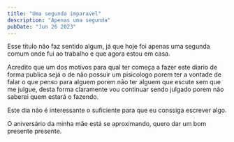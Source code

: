 ```yaml
---
title: "Uma segunda imparavel"
description: "Apenas uma segunda"
pubDate: "Jun 26 2023"
---
```


Esse titulo não faz sentido algum, já que hoje foi
apenas uma segunda comum onde fui ao trabalho e que agora
estou em casa.

Acredito que um dos motivos para qual ter começa a fazer este
diario de forma publica sejá o de não possuir um pisicologo porem
ter a vontade de falar o que penso para alguem porem não ter alguem
que escute sem que me julgue, desta forma claramente vou continuar
sendo julgado porem não saberei quem estará o fazendo.

Este dia não é interessante o suficiente para que eu conssiga escrever
algo.

O aniversário da minha mãe está se aproximando, quero dar um bom presente
presente.

